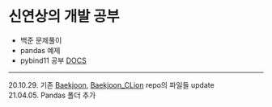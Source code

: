 # 신연상의 개발 공부
- 백준 문제풀이
- pandas 예제
- pybind11 공부 [DOCS](https://pybind11.readthedocs.io/en/stable/classes.html)

---
20.10.29. 기존 [Baekjoon], [Baekjoon_CLion] repo의 파일들 update  
21.04.05. Pandas 폴더 추가

[Baekjoon]: https://github.com/yxxshin/Baekjoon
[Baekjoon_CLion]: https://github.com/yxxshin/Baekjoon_CLion
